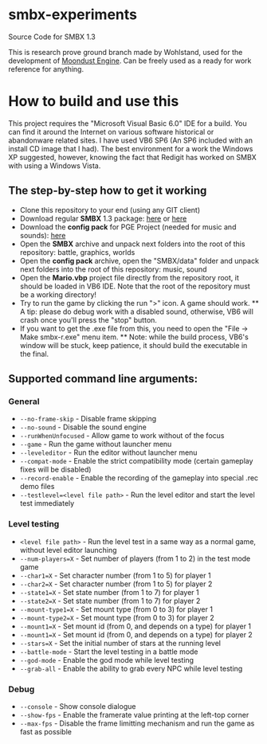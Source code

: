 # smbx-experiments
Source Code for SMBX 1.3

This is research prove ground branch made by Wohlstand, used for the development of [Moondust Engine](https://github.com/WohlSoft/Moondust-Project). Can be freely used as a ready for work reference for anything.

# How to build and use this
This project requires the "Microsoft Visual Basic 6.0" IDE for a build. You can find it around the Internet on various software historical or abandonware related sites. I have used VB6 SP6 (An SP6 included with an install CD image that I had).
The best environment for a work the Windows XP suggested, however, knowing the fact that Redigit has worked on SMBX with using a Windows Vista.

## The step-by-step how to get it working
* Clone this repository to your end (using any GIT client)
* Download regular **SMBX** 1.3 package: [here](http://wohlsoft.ru/docs/SMBX_1.3.0.1/SMBX%201.3.0.1.zip) or [here](http://wohlsoft.ru/docs/SMBX_Old/SMBX%201.3.0%20Build%2064.7z)
* Download the **config pack** for PGE Project (needed for music and sounds): [here](http://wohlsoft.ru/docs/_laboratory/config_packs/SMBX_13_compatible.zip)
* Open the **SMBX** archive and unpack next folders into the root of this repository: battle, graphics, worlds
* Open the **config pack** archive, open the "SMBX/data" folder and unpack next folders into the root of this repository: music, sound
* Open the **Mario.vbp** project file directly from the repository root, it should be loaded in VB6 IDE. Note that the root of the repository must be a working directory!
* Try to run the game by clicking the run ">" icon. A game should work.
** A tip: please do debug work with a disabled sound, otherwise, VB6 will crash once you'll press the "stop" button.
* If you want to get the .exe file from this, you need to open the "File -> Make smbx-r.exe" menu item.
** Note: while the build process, VB6's window will be stuck, keep patience, it should build the executable in the final.

## Supported command line arguments:
### General
* `--no-frame-skip` - Disable frame skipping
* `--no-sound` - Disable the sound engine
* `--runWhenUnfocused` - Allow game to work without of the focus
* `--game` - Run the game without launcher menu
* `--leveleditor` - Run the editor without launcher menu
* `--compat-mode` - Enable the strict compatibility mode (certain gameplay fixes will be disabled)
* `--record-enable` - Enable the recording of the gameplay into special .rec demo files
* `--testlevel=<level file path>` - Run the level editor and start the level test immediately
### Level testing
* `<level file path>` - Run the level test in a same way as a normal game, without level editor launching
* `--num-players=X` - Set number of players (from 1 to 2) in the test mode game
* `--char1=X` - Set character number (from 1 to 5) for player 1
* `--char2=X` - Set character number (from 1 to 5) for player 2
* `--state1=X` - Set state number (from 1 to 7) for player 1
* `--state2=X` - Set state number (from 1 to 7) for player 2
* `--mount-type1=X` - Set mount type (from 0 to 3) for player 1
* `--mount-type2=X` - Set mount type (from 0 to 3) for player 2
* `--mount1=X` - Set mount id (from 0, and depends on a type) for player 1
* `--mount1=X` - Set mount id (from 0, and depends on a type) for player 2
* `--stars=X` - Set the initial number of stars at the running level
* `--battle-mode` - Start the level testing in a battle mode
* `--god-mode` - Enable the god mode while level testing
* `--grab-all` - Enable the ability to grab every NPC while level testing
### Debug
* `--console` - Show console dialogue
* `--show-fps` - Enable the framerate value printing at the left-top corner
* `--max-fps` - Disable the frame limitting mechanism and run the game as fast as possible
